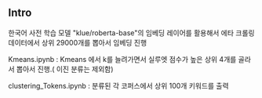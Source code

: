 ## Intro

한국어 사전 학습 모델 "klue/roberta-base"의 임베딩 레이어를 활용해서 에타 크롤링 데이터에서 상위 29000개를 뽑아서 임베딩 진행

Kmeans.ipynb : Kmeans 에서 k를 늘려가면서 실루엣 점수가 높은 상위 4개를 골라서 뽑아서 진행.( 이진 분류는 제외함)

clustering_Tokens.ipynb : 분류된 각 코퍼스에서 상위 100개 키워드를 출력
